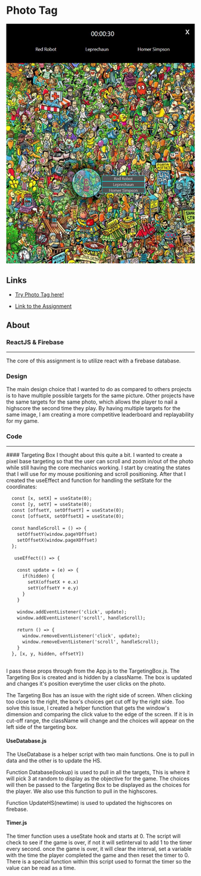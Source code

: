 # Photo Tag
![](https://github.com/Appletri/Appletri/blob/main/assets/photo-tag.JPG)

## Links
- [Try Photo Tag here!](https://appletri.github.io/photo-tag/)

- [Link to the Assignment](https://www.theodinproject.com/lessons/node-path-javascript-where-s-waldo-a-photo-tagging-app)

## About
### ReactJS & Firebase
<hr>
The core of this assignment is to utilize react with a firebase database.

### Design
The main design choice that I wanted to do as compared to others projects is to have multiple possible targets for the same picture. Other projects have the same targets for the same photo, which allows the player to nail a highscore the second time they play. By having multiple targets for the same image, I am creating a more competitive leaderboard and replayability for my game.


### Code
<hr>
#### Targeting Box
I thought about this quite a bit. I wanted to create a pixel base targeting so that the user can scroll and zoom in/out of the photo while still having the core mechanics working. I start by creating the states that I will use for my mouse positioning and scroll positioning. After that I created the useEffect and function for handling the setState for the coordinates:

```
  const [x, setX] = useState(0);
  const [y, setY] = useState(0);
  const [offsetY, setOffsetY] = useState(0);
  const [offsetX, setOffsetX] = useState(0);
  
  const handleScroll = () => {
    setOffsetY(window.pageYOffset) 
    setOffsetX(window.pageXOffset)
  };
  
   useEffect(() => {
    
    const update = (e) => {
      if(hidden) {
        setX(offsetX + e.x)
        setY(offsetY + e.y)
      }
    }

    window.addEventListener('click', update);
    window.addEventListener('scroll', handleScroll);

    return () => {
      window.removeEventListener('click', update);
      window.removeEventListener('scroll', handleScroll);
    }
  }, [x, y, hidden, offsetY])
  
```
I pass these props through from the App.js to the TargetingBox.js. The Targeting Box is created and is hidden by a className. The box is updated and changes it's position everytime the user clicks on the photo.

The Targeting Box has an issue with the right side of screen. When clicking too close to the right, the box's choices get cut off by the right side. Too solve this issue, I created a helper function that gets the window's dimension and comparing the click value to the edge of the screen. If it is in cut-off range, the className will change and the choices will appear on the left side of the targeting box.

#### UseDatabase.js

The UseDatabase is a helper script with two main functions. One is to pull in data and the other is to update the HS.

Function Database(lookup) is used to pull in all the targets, This is where it will pick 3 at random to display as the objective for the game. The choices will then be passed to the Targeting Box to be displayed as the choices for the player. We also use this function to pull in the highscores.

Function UpdateHS(newtime) is used to updated the highscores on firebase.

#### Timer.js

The timer function uses a useState hook and starts at 0. The script will check to see if the game is over, if not it will setInterval to add 1 to the timer every second. once the game is over, it will clear the interval, set a variable with the time the player completed the game and then reset the timer to 0.
There is a special function within this script used to format the timer so the value can be read as a time.



